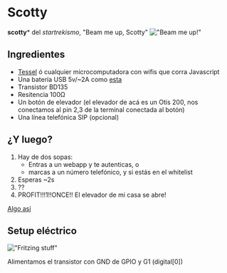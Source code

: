# Scotty

**scotty*** del *startrekismo*, "Beam me up, Scotty" 
!["Beam me up!"](http://www.crystalinks.com/beamtransporter.jpg)

## Ingredientes

* [Tessel](http://technical.io) ó cualquier microcomputadora con wifis que corra Javascript
* Una batería USB 5v/~2A como [esta](http://www.monoprice.com/Product?c_id=108&cp_id=10831&cs_id=1083110&p_id=10392&seq=1&format=2)
* Transistor BD135
* Resitencia 100Ω
* Un botón de elevador (el elevador de acá es un Otis 200, nos conectamos al pin 2,3 de la terminal conectada al botón)
* Una línea telefónica SIP (opcional)

## ¿Y luego?

1. Hay de dos sopas:
    * Entras a un webapp y te autenticas, o
    * marcas a un número telefónico, y si estás en el whitelist
2. Esperas ~2s
3. ??
4. PROFIT!!!1!!ONCE!! El elevador de mi casa se abre!

[Algo así](https://www.youtube.com/watch?v=T4Q0tdFq0FQ)

## Setup eléctrico
!["Fritzing stuff"](https://raw.github.com/unRob/scotty/master/layout.png)

Alimentamos el transistor con GND de GPIO y G1 (digital[0])